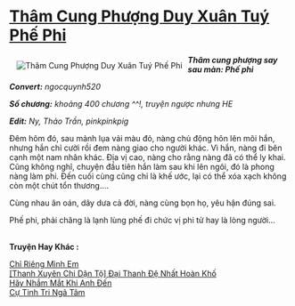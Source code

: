 <a href="https://utruyen.com/tham-cung-phuong-duy-xuan-tuy-phe-phi/4008/" title="Thâm Cung Phượng Duy Xuân Tuý Phế Phi"><h1>Thâm Cung Phượng Duy Xuân Tuý Phế Phi</h1></a><div style="display:table"><img align="right" style="float: left; padding: 10px;" src="https://utruyen.com/images/story/200x260/tham-cung-phuong-duy-xuan-tuy-phe-phi.jpg" alt="Thâm Cung Phượng Duy Xuân Tuý Phế Phi"><b><i>Thâm cung phượng say sau màn: Phế phi</i><p></p></b><b><i>Convert:</i></b><i> ngocquynh520</i><p></p><b><i>Số chương:</i></b><i> khoảng 400 chương ^^!, truyện ngược nhưng HE</i><p></p><b><i>Edit:</i></b><i> Ny, Thảo Trần, pinkpinkpig<p></p></i><p></p>Đêm hôm đó, sau mảnh lụa vải màu đỏ, nàng chủ động hôn lên môi hắn, nhưng hắn chỉ cười rồi đem nàng giao cho người khác. Vì hắn, nàng đi bên cạnh một nam nhân khác. Địa vị cao, nàng cho rằng nàng đã có thể ly khai. Cũng không nghĩ, chuyện đầu tiên hắn làm sau khi lên ngôi, đó là phong nàng làm phi. Đến cuối cùng cũng chỉ là khế ước, lại có thể xóa xạch không còn một chút tổn thương….<p></p> Cùng nhau ân oán, dây dưa cả đời, nàng cùng bọn họ, yêu hận đúng sai.<p></p> Phế phi, phải chăng là lạnh lùng phế đi chức vị phi tử hay là lòng người…</div><p><br><b>Truyện Hay Khác :</b></p><a href="https://utruyen.com/chi-rieng-minh-em/24976/" alt="Chỉ Riêng Mình Em">Chỉ Riêng Mình Em</a><br/><a href="https://github.com/quanluxury/ngontinh_sac/tree/master/truyenhay/18324/" alt="[Thanh Xuyên Chi Dận Tộ] Đại Thanh Đệ Nhất Hoàn Khố">[Thanh Xuyên Chi Dận Tộ] Đại Thanh Đệ Nhất Hoàn Khố</a><br/><a href="https://github.com/quanluxury/truyenhot/tree/master/truyenhay/2263/" alt="Hãy Nhắm Mắt Khi Anh Đến">Hãy Nhắm Mắt Khi Anh Đến</a><br/><a href="https://github.com/quanluxury/dammy/tree/master/truyenhay/21286/" alt="Cự Tinh Tri Ngã Tâm">Cự Tinh Tri Ngã Tâm</a><br/>